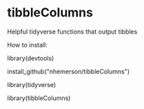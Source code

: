 # tibbleColumns
Helpful tidyverse functions that output tibbles

How to install:

library(devtools)

install_github("nhemerson/tibbleColumns")

library(tidyverse)

library(tibbleColumns)
